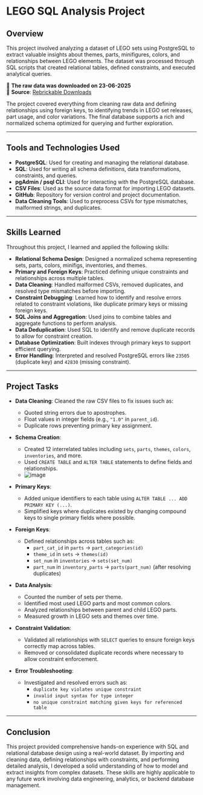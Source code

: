 # LEGO SQL Analysis Project

## Overview
This project involved analyzing a dataset of LEGO sets using PostgreSQL to extract valuable insights about themes, parts, minifigures, colors, and relationships between LEGO elements. The dataset was processed through SQL scripts that created relational tables, defined constraints, and executed analytical queries.

📅 **The raw data was downloaded on 23-06-2025**  
🔗 **Source**: [Rebrickable Downloads](https://rebrickable.com/downloads/)

The project covered everything from cleaning raw data and defining relationships using foreign keys, to identifying trends in LEGO set releases, part usage, and color variations. The final database supports a rich and normalized schema optimized for querying and further exploration.

---

## Tools and Technologies Used

- **PostgreSQL**: Used for creating and managing the relational database.
- **SQL**: Used for writing all schema definitions, data transformations, constraints, and queries.
- **pgAdmin / psql CLI**: Used for interacting with the PostgreSQL database.
- **CSV Files**: Used as the source data format for importing LEGO datasets.
- **GitHub**: Repository for version control and project documentation.
- **Data Cleaning Tools**: Used to preprocess CSVs for type mismatches, malformed strings, and duplicates.

---

## Skills Learned

Throughout this project, I learned and applied the following skills:

- **Relational Schema Design**: Designed a normalized schema representing sets, parts, colors, minifigs, inventories, and themes.
- **Primary and Foreign Keys**: Practiced defining unique constraints and relationships across multiple tables.
- **Data Cleaning**: Handled malformed CSVs, removed duplicates, and resolved type mismatches before importing.
- **Constraint Debugging**: Learned how to identify and resolve errors related to constraint violations, like duplicate primary keys or missing foreign keys.
- **SQL Joins and Aggregation**: Used joins to combine tables and aggregate functions to perform analysis.
- **Data Deduplication**: Used SQL to identify and remove duplicate records to allow for constraint creation.
- **Database Optimization**: Built indexes through primary keys to support efficient querying.
- **Error Handling**: Interpreted and resolved PostgreSQL errors like `23505` (duplicate key) and `42830` (missing constraint).

---

## Project Tasks

- **Data Cleaning**: Cleaned the raw CSV files to fix issues such as:
  - Quoted string errors due to apostrophes.
  - Float values in integer fields (e.g., `"1.0"` in `parent_id`).
  - Duplicate rows preventing primary key assignment.

- **Schema Creation**:
  - Created 12 interrelated tables including `sets`, `parts`, `themes`, `colors`, `inventories`, and more.
  - Used `CREATE TABLE` and `ALTER TABLE` statements to define fields and relationships.
  - ![image](https://github.com/user-attachments/assets/964da86a-eba1-465b-8e39-e76cd9b432c6)


- **Primary Keys**:
  - Added unique identifiers to each table using `ALTER TABLE ... ADD PRIMARY KEY (...)`.
  - Simplified keys where duplicates existed by changing compound keys to single primary fields where possible.

- **Foreign Keys**:
  - Defined relationships across tables such as:
    - `part_cat_id` in `parts` → `part_categories(id)`
    - `theme_id` in `sets` → `themes(id)`
    - `set_num` in `inventories` → `sets(set_num)`
    - `part_num` in `inventory_parts` → `parts(part_num)` (after resolving duplicates)

- **Data Analysis**:
  - Counted the number of sets per theme.
  - Identified most used LEGO parts and most common colors.
  - Analyzed relationships between parent and child LEGO parts.
  - Measured growth in LEGO sets and themes over time.

- **Constraint Validation**:
  - Validated all relationships with `SELECT` queries to ensure foreign keys correctly map across tables.
  - Removed or consolidated duplicate records where necessary to allow constraint enforcement.

- **Error Troubleshooting**:
  - Investigated and resolved errors such as:
    - `duplicate key violates unique constraint`
    - `invalid input syntax for type integer`
    - `no unique constraint matching given keys for referenced table`

---

## Conclusion

This project provided comprehensive hands-on experience with SQL and relational database design using a real-world dataset. By importing and cleaning data, defining relationships with constraints, and performing detailed analysis, I developed a solid understanding of how to model and extract insights from complex datasets. These skills are highly applicable to any future work involving data engineering, analytics, or backend database management.


